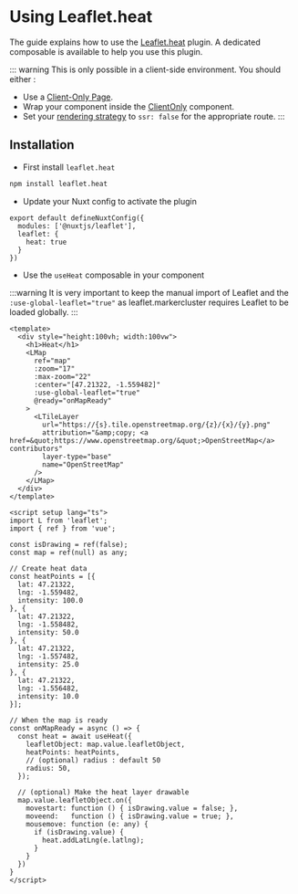# Using Leaflet.heat

The guide explains how to use the [Leaflet.heat](https://github.com/Leaflet/Leaflet.heat) plugin.
A dedicated composable is available to help you use this plugin.

::: warning
This is only possible in a client-side environment. You should either :
- Use a [Client-Only Page](https://nuxt.com/docs/guide/directory-structure/pages#client-only-pages).
- Wrap your component inside the [ClientOnly](https://nuxt.com/docs/api/components/client-only) component.
- Set your [rendering strategy](https://nuxt.com/docs/guide/concepts/rendering#client-side-rendering) to `ssr: false` for the appropriate route.
:::

## Installation

- First install `leaflet.heat`

```bash
npm install leaflet.heat
```

- Update your Nuxt config to activate the plugin

```ts{3-5}
export default defineNuxtConfig({
  modules: ['@nuxtjs/leaflet'],
  leaflet: {
    heat: true
  }
})
```

- Use the `useHeat` composable in your component

:::warning
It is very important to keep the manual import of Leaflet and the `:use-global-leaflet="true"` as leaflet.markercluster requires Leaflet to be loaded globally.
:::

```vue{9,23,29-46,50-55}
<template>
  <div style="height:100vh; width:100vw">
    <h1>Heat</h1>
    <LMap
      ref="map"
      :zoom="17"
      :max-zoom="22"
      :center="[47.21322, -1.559482]"
      :use-global-leaflet="true"
      @ready="onMapReady"
    >
      <LTileLayer
        url="https://{s}.tile.openstreetmap.org/{z}/{x}/{y}.png"
        attribution="&amp;copy; <a href=&quot;https://www.openstreetmap.org/&quot;>OpenStreetMap</a> contributors"
        layer-type="base"
        name="OpenStreetMap"
      />
    </LMap>
  </div>
</template>

<script setup lang="ts">
import L from 'leaflet';
import { ref } from 'vue';

const isDrawing = ref(false);
const map = ref(null) as any;

// Create heat data
const heatPoints = [{
  lat: 47.21322,
  lng: -1.559482,
  intensity: 100.0
}, {
  lat: 47.21322,
  lng: -1.558482,
  intensity: 50.0
}, {
  lat: 47.21322,
  lng: -1.557482,
  intensity: 25.0
}, {
  lat: 47.21322,
  lng: -1.556482,
  intensity: 10.0
}];

// When the map is ready
const onMapReady = async () => {
  const heat = await useHeat({
    leafletObject: map.value.leafletObject,
    heatPoints: heatPoints,
    // (optional) radius : default 50
    radius: 50,
  });

  // (optional) Make the heat layer drawable
  map.value.leafletObject.on({
    movestart: function () { isDrawing.value = false; },
    moveend:   function () { isDrawing.value = true; },
    mousemove: function (e: any) {
      if (isDrawing.value) {
        heat.addLatLng(e.latlng);
      }
    }
  })
}
</script>
```

